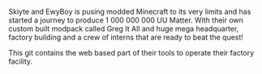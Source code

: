 Skiyte and EwyBoy is pusing modded Minecraft to its very limits and has started a journey to produce 1 000 000 000 UU Matter. With their own custom built modpack called Greg It All and huge mega headquarter, factory building and a crew of interns that are ready to beat the quest!

This git contains the web based part of their tools to operate their factory facility.
